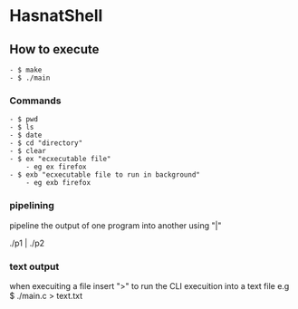 # HasnatShell

## How to execute
    - $ make
    - $ ./main
    

### Commands
    - $ pwd
    - $ ls
    - $ date
    - $ cd "directory"
    - $ clear
    - $ ex "ecxecutable file"
        - eg ex firefox
    - $ exb "ecxecutable file to run in background"
        - eg exb firefox 
    
### pipelining 
pipeline the output of one program into another using "|"

./p1 | ./p2


### text output
when execuiting a file insert ">" to run the CLI execuition into a text file
e.g $ ./main.c > text.txt

